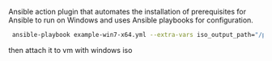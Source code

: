 Ansible action plugin that automates the installation of prerequisites for Ansible to run on Windows and uses Ansible playbooks for configuration. 

```bash
 ansible-playbook example-win7-x64.yml --extra-vars iso_output_path="/path/to/config.iso"
 ```
then attach it to vm with windows iso
